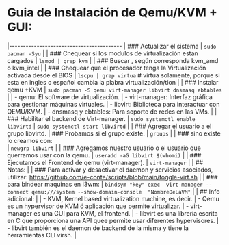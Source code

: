 
#   Guia de Instalación de Qemu/KVM + GUI:
|-----------------------------------------
| ###   Actualizar el sistema
| `sudo pacman -Syu`
|
| ###   Chequear si los modulos de virtualización estan cargados
| `lsmod | grep kvm`
|
| ###   Buscar , según corresponda kvm_amd o kvm_intel
|
| ###   Chequear que el procesador tenga la Virtualización activada desde el BIOS 
| `lscpu | grep virtua`     #   virtua solamente, porque si esta en ingles o español cambia la plabra virtualización/tion
|
| ###   Instalar qemu +KVM
| `sudo pacman -S qemu virt-manager libvirt dnsmasq ebtables`
|
|   - qemu: El software de virtualización.
|   - virt-manager: Interfaz gráfica para gestionar máquinas virtuales.
|   - libvirt: Biblioteca para interactuar con QEMU/KVM.
|   - dnsmasq y ebtables: Para soporte de redes en las VMs.
|
| ###   Habilitar el backend de Virt-manager.
| `sudo systemctl enable libvirtd`
| `sudo systemctl start libvirtd`
|
| ###  Agregar el usuario a el grupo libvirtd.
| ###  Probamos si el grupo existe.
| `groups` 
|
| ###   sino existe lo  creamos con:   
| `newgrp libvirt`
|
| ###   Agregamos nuestro usuario o el usuario que querramos usar con la qemu.
| `useradd -aG libvirt $(whomi)`
|
| ###   Ejecutamos el Frontend de qemu (virt-manager). 
| `virt-manager`
|
| ##  Notas: 
|
| ###  Para activar y desactivar el daemon y servicios asociados, utilizar: https://github.com/e-conte/scripts/blob/main/toggle-virt.sh
|
| ###  para bindear maquinas en I3wm:
| `bindsym "key" exec  virt-manager --connect qemu:///system --show-domain-console  "NombreDeLaVM"`
|
| ##  Info adicional:
|
|   - KVM, Kernel based virtualization machine, es decir.
|   - Qemu es un hypervisor de KVM ó aplicación que permite virtualizar.
|   - virt-manager es una GUI para KVM, el frontend.
|   - libvirt es una libreria escrita en C que proporciona una API quee permite usar diferentes hypervisores. 
|   - libvirt también es el daemon de backend de la misma y tiene la herramientas CLI virsh.
|
